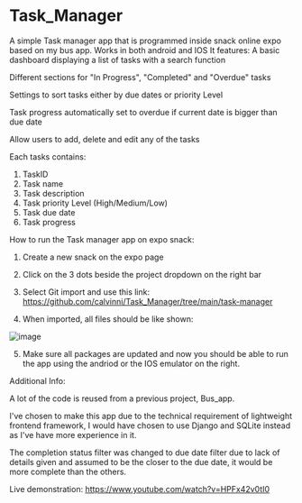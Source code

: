 # Task_Manager
 
A simple Task manager app that is programmed inside snack online expo based on my bus app. Works in both android and IOS
It features:
A basic dashboard displaying a list of tasks with a search function

Different sections for "In Progress", "Completed" and "Overdue" tasks

Settings to sort tasks either by due dates or priority Level

Task progress automatically set to overdue if current date is bigger than due date

Allow users to add, delete and edit any of the tasks

Each tasks contains:
1. TaskID
2. Task name
3. Task description
4. Task priority Level (High/Medium/Low)
5. Task due date
6. Task progress

How to run the Task manager app on expo snack:

1. Create a new snack on the expo page

2. Click on the 3 dots beside the project dropdown on the right bar

3. Select Git import and use this link: https://github.com/calvinni/Task_Manager/tree/main/task-manager

4. When imported, all files should be like shown:

![image](https://github.com/calvinni/Task_Manager/assets/109656337/8a26e307-02ae-48c4-8a17-d2d10df68ae0)

5. Make sure all packages are updated and now you should be able to run the app using the andriod or the IOS emulator on the right. 


Additional Info:

A lot of the code is reused from a previous project, Bus_app.

I've chosen to make this app due to the technical requirement of lightweight frontend framework, I would have chosen to use Django and SQLite instead as I've have more experience in it.

The completion status filter was changed to due date filter due to lack of details given and assumed to be the closer to the due date, it would be more complete than the others.


Live demonstration: https://www.youtube.com/watch?v=HPFx42v0tI0
